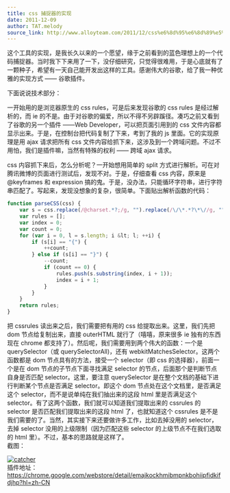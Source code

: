```yaml
---
title: css 捕捉器的实现
date: 2011-12-09
author: TAT.melody
source_link: http://www.alloyteam.com/2011/12/css%e6%8d%95%e6%8d%89%e5%99%a8%e7%9a%84%e5%ae%9e%e7%8e%b0/
---
```


<!-- {% raw %} - for jekyll -->

这个工具的实现，是我长久以来的一个愿望，缘于之前看到的蓝色理想上的一个代码捕捉器。当时我下下来用了一下，没仔细研究，只觉得很难用，于是心底就有了一颗种子，希望有一天自己能开发出这样的工具。感谢伟大的谷歌，给了我一种优雅的实现方式 —— 谷歌插件。

下面说说技术部分：

一开始用的是浏览器原生的 css rules，可是后来发现谷歌的 css rules 是经过解析的，而 ie 的不是。由于对谷歌的偏爱，所以不得不另辟蹊径。凑巧之前又看到了谷歌的另一个插件 ——Web Developer，可以把页面引用到的 css 文件内容都显示出来。于是，在控制台把代码复制了下来，考到了我的 js 里面。它的实现原理是用 ajax 请求把所有 css 文件内容给抓下来，这涉及到一个跨域问题。不过不用怕，我们是插件嘛，当然有特殊的权利 —— 跨域 ajax 请求。

css 内容抓下来后，怎么分析呢？一开始想用简单的 split 方式进行解析。可在对腾讯微博的页面进行测试后，发现不对。于是，仔细查看 css 内容，原来是 @keyframes 和 expression 搞的鬼。于是，没办法，只能循环字符串，进行字符串匹配了。写起来，发现没想象的复杂，很简单。下面贴出解析函数的代码：

```javascript
function parseCSS(css) {
    var s = css.replace(/@charset.*?;/g, "").replace(/\/\*.*?\*\//g, "");
    var rules = [];
    var index = 0;
    var count = 0;
    for (var i = 0, l = s.length; i &lt; l; ++i) {
        if (s[i] == "{") {
            ++count;
        } else if (s[i] == "}") {
            --count;
            if (count == 0) {
                rules.push(s.substring(index, i + 1));
                index = i + 1;
            }
        }
    }
    return rules;
}
```

把 cssrules 读出来之后，我们需要把有用的 css 给提取出来。这里，我们先把 dom 节点给复制出来，直接 outerHTML 就行了（嘻嘻，原来很多 ie 独有的东西现在 chrome 都支持了）。然后呢，我们需要用到两个伟大的函数：一个是 querySelector（或 querySelectorAll)，还有 webkitMatchesSelector。这两个函数都是 dom 节点具有的方法，接受一个 selector（即 css 的选择器），前面一个是在 dom 节点的子节点下面寻找满足 selector 的节点，后面那个是判断节点自身是否匹配 selector。这里，要注意 querySelector 是在整个文档的基础下进行判断某个节点是否满足 selector。即这个 dom 节点处在这个文档里，是否满足这个 selector，而不是说单纯在我们抽出来的这段 html 里是否满足这个 selector。有了这两个函数，我们就可以知道我们提取出来的 cssrules 的 selector 是否匹配我们提取出来的这段 html 了，也就知道这个 cssrules 是不是我们需要的了。当然，其实接下来还要做许多工作，比如去掉没用的 selector，去掉 selector 没用的上级限制（因为匹配这些 selector 的上级节点不在我们选取的 html 里）。不过，基本的思路就是这样了。  
截图：

[![](http://alloyteam.com/wp-content/uploads/2011/12/catcher1.png "catcher")](http://alloyteam.com/wp-content/uploads/2011/12/catcher1.png)  
插件地址：<https://chrome.google.com/webstore/detail/emajkockhmibmpnkbohiipfidkifdjhp?hl=zh-CN>


<!-- {% endraw %} - for jekyll -->